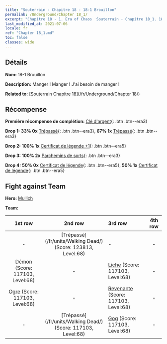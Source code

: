 ```yaml
---
title: "Souterrain - Chapitre 18 - 18-1 Brouillon"
permalink: /Underground/Chapter 18_1/
excerpt: "Chapitre 18 - 1. Era of Chaos  Souterrain - Chapitre 18_1. 18-1 Brouillon"
last_modified_at: 2021-07-06
locale: fr
ref: "Chapter 18_1.md"
toc: false
classes: wide
---
```


## Détails

 **Nom:** 18-1 Brouillon

 **Description:** Manger ! Manger ! J'ai besoin de manger !

 **Related to:** [Souterrain Chapitre 18](/fr/Underground/Chapter 18/)

## Récompense

 **Première récompense de complétion:** [Clé d'argent](/ItemsFR/con_693/){: .btn .btn--era3}

 **Drop 1:** **33% 0x** [Trépassé](/ItemsFR/unt_209/){: .btn .btn--era3}, **67% 1x** [Trépassé](/ItemsFR/unt_209/){: .btn .btn--era3}

 **Drop 2:** **100% 1x** [Certificat de légende +1](/ItemsFR/mat_74/){: .btn .btn--era5}

 **Drop 3:** **100% 2x** [Parchemins de sorts](/ItemsFR/con_694/){: .btn .btn--era3}

 **Drop 4:** **50% 0x** [Certificat de légende](/ItemsFR/mat_67/){: .btn .btn--era5}, **50% 1x** [Certificat de légende](/ItemsFR/mat_67/){: .btn .btn--era5}


## Fight against Team
 **Hero:** [Mullich](/fr/heroes/Mullich/)

 **Team:**


  | 1st row | 2nd row | 3rd row | 4th row |
  |:----:|:----:|:----|:----:|
  | - | [Trépassé](/fr/units/Walking Dead/) (Score: 123813, Level:68)  | - | - |
  | [Démon](/fr/units/Demon/) (Score: 117103, Level:68)  | - | [Liche](/fr/units/Lich/) (Score: 117103, Level:68)  | - |
  | [Ogre](/fr/units/Ogre/) (Score: 117103, Level:68)  | - | [Revenante](/fr/units/Wight/) (Score: 117103, Level:68)  | - |
  | - | [Trépassé](/fr/units/Walking Dead/) (Score: 117103, Level:68)  | [Gog](/fr/units/Gog/) (Score: 117103, Level:68)  | - |


